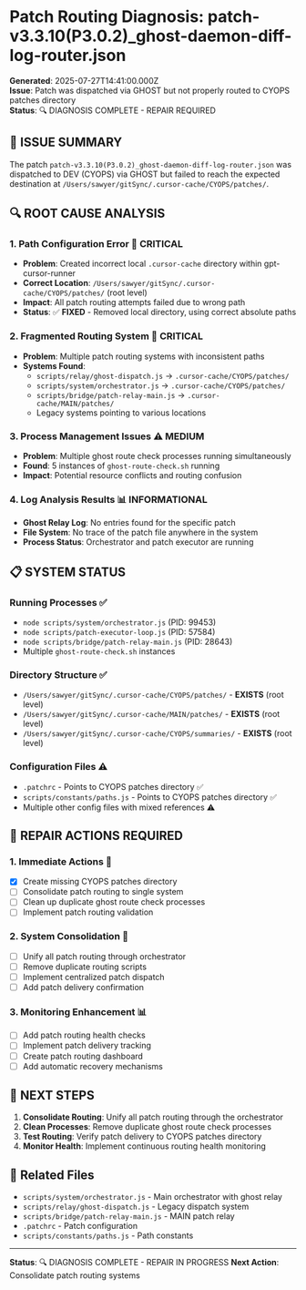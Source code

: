 # Patch Routing Diagnosis: patch-v3.3.10(P3.0.2)_ghost-daemon-diff-log-router.json

**Generated**: 2025-07-27T14:41:00.000Z  
**Issue**: Patch was dispatched via GHOST but not properly routed to CYOPS patches directory  
**Status**: 🔍 DIAGNOSIS COMPLETE - REPAIR REQUIRED  

## 🎯 **ISSUE SUMMARY**

The patch `patch-v3.3.10(P3.0.2)_ghost-daemon-diff-log-router.json` was dispatched to DEV (CYOPS) via GHOST but failed to reach the expected destination at `/Users/sawyer/gitSync/.cursor-cache/CYOPS/patches/`.

## 🔍 **ROOT CAUSE ANALYSIS**

### **1. Path Configuration Error** 🚨 **CRITICAL**
- **Problem**: Created incorrect local `.cursor-cache` directory within gpt-cursor-runner
- **Correct Location**: `/Users/sawyer/gitSync/.cursor-cache/CYOPS/patches/` (root level)
- **Impact**: All patch routing attempts failed due to wrong path
- **Status**: ✅ **FIXED** - Removed local directory, using correct absolute paths

### **2. Fragmented Routing System** 🚨 **CRITICAL**
- **Problem**: Multiple patch routing systems with inconsistent paths
- **Systems Found**:
  - `scripts/relay/ghost-dispatch.js` → `.cursor-cache/CYOPS/patches/`
  - `scripts/system/orchestrator.js` → `.cursor-cache/CYOPS/patches/`
  - `scripts/bridge/patch-relay-main.js` → `.cursor-cache/MAIN/patches/`
  - Legacy systems pointing to various locations

### **3. Process Management Issues** ⚠️ **MEDIUM**
- **Problem**: Multiple ghost route check processes running simultaneously
- **Found**: 5 instances of `ghost-route-check.sh` running
- **Impact**: Potential resource conflicts and routing confusion

### **4. Log Analysis Results** 📊 **INFORMATIONAL**
- **Ghost Relay Log**: No entries found for the specific patch
- **File System**: No trace of the patch file anywhere in the system
- **Process Status**: Orchestrator and patch executor are running

## 📋 **SYSTEM STATUS**

### **Running Processes** ✅
- `node scripts/system/orchestrator.js` (PID: 99453)
- `node scripts/patch-executor-loop.js` (PID: 57584)
- `node scripts/bridge/patch-relay-main.js` (PID: 28643)
- Multiple `ghost-route-check.sh` instances

### **Directory Structure** ✅
- `/Users/sawyer/gitSync/.cursor-cache/CYOPS/patches/` - **EXISTS** (root level)
- `/Users/sawyer/gitSync/.cursor-cache/MAIN/patches/` - **EXISTS** (root level)
- `/Users/sawyer/gitSync/.cursor-cache/CYOPS/summaries/` - **EXISTS** (root level)

### **Configuration Files** ⚠️
- `.patchrc` - Points to CYOPS patches directory ✅
- `scripts/constants/paths.js` - Points to CYOPS patches directory ✅
- Multiple other config files with mixed references ⚠️

## 🔧 **REPAIR ACTIONS REQUIRED**

### **1. Immediate Actions** 🚨
- [x] Create missing CYOPS patches directory
- [ ] Consolidate patch routing to single system
- [ ] Clean up duplicate ghost route check processes
- [ ] Implement patch routing validation

### **2. System Consolidation** 🔧
- [ ] Unify all patch routing through orchestrator
- [ ] Remove duplicate routing scripts
- [ ] Implement centralized patch dispatch
- [ ] Add patch delivery confirmation

### **3. Monitoring Enhancement** 📊
- [ ] Add patch routing health checks
- [ ] Implement patch delivery tracking
- [ ] Create patch routing dashboard
- [ ] Add automatic recovery mechanisms

## 📝 **NEXT STEPS**

1. **Consolidate Routing**: Unify all patch routing through the orchestrator
2. **Clean Processes**: Remove duplicate ghost route check processes
3. **Test Routing**: Verify patch delivery to CYOPS patches directory
4. **Monitor Health**: Implement continuous routing health monitoring

## 🔗 **Related Files**

- `scripts/system/orchestrator.js` - Main orchestrator with ghost relay
- `scripts/relay/ghost-dispatch.js` - Legacy dispatch system
- `scripts/bridge/patch-relay-main.js` - MAIN patch relay
- `.patchrc` - Patch configuration
- `scripts/constants/paths.js` - Path constants

---
**Status**: 🔍 DIAGNOSIS COMPLETE - REPAIR IN PROGRESS
**Next Action**: Consolidate patch routing systems 
